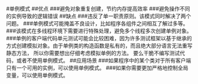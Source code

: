 #单例模式
##优点
###避免对象重复创建，节约内存提高效率
###避免操作不同的实例导致的逻辑错误
##缺点
###违反了单一职责原则。该模式同时解决了两个问题。
###单例模式可能掩盖不良设计，比如程序各组件之间相互了解过多等。
###该模式在多线程环境下需要进行特殊处理，避免多个线程多次创建单例对象。
###单例的客户端代码单元测试可能会比较困难，因为许多测试框架以基于继承的方式创建模拟对象。由于单例类的构造函数是私有的，而且绝大部分语言无法重写静态方法， 所以你需要想出仔细考虑模拟单例的方法。 要么干脆不编写测试代码，或者不使用单例模式。
##应用场景
###如果程序中的某个类对于所有客户端只有一个可用的实例，可以使用单例模式。
###如果你需要更加严格地控制全局变量，可以使用单例模式。